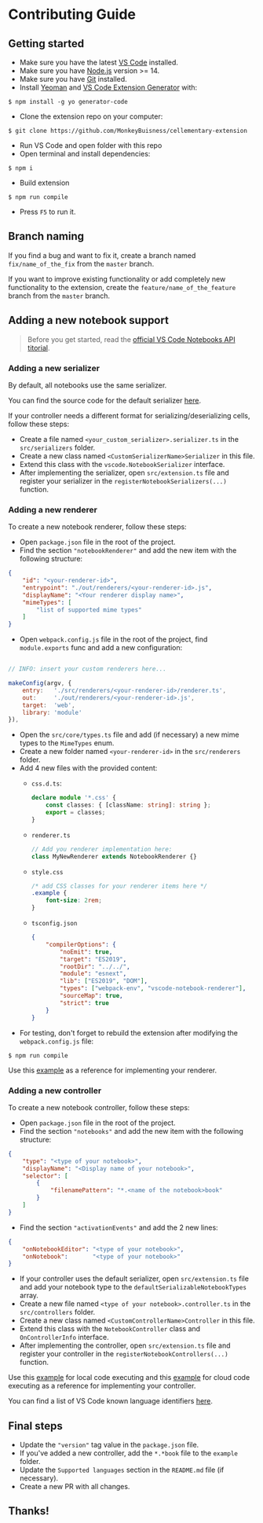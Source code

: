 # Contributing Guide

## Getting started

- Make sure you have the latest [VS Code](https://code.visualstudio.com/download) installed.
- Make sure you have [Node.js](https://nodejs.org/en/download/) version >= 14.
- Make sure you have [Git](https://git-scm.com/) installed.
- Install [Yeoman](https://yeoman.io/) and [VS Code Extension Generator](https://www.npmjs.com/package/generator-code) with:
```console
$ npm install -g yo generator-code
```
- Clone the extension repo on your computer:
```console
$ git clone https://github.com/MonkeyBuisness/cellementary-extension
```
- Run VS Code and open folder with this repo
- Open terminal and install dependencies:
```console
$ npm i
```
- Build extension
```console
$ npm run compile
```
- Press `F5` to run it.

## Branch naming

If you find a bug and want to fix it, create a branch named `fix/name_of_the_fix` from the `master` branch.

If you want to improve existing functionality or add completely new functionality to the extension, create the `feature/name_of_the_feature` branch from the `master` branch.

## Adding a new notebook support

> Before you get started, read the [official VS Code Notebooks API titorial](https://code.visualstudio.com/api/extension-guides/notebook).

### Adding a new serializer

By default, all notebooks use the same serializer.

You can find the source code for the default serializer [here](https://github.com/MonkeyBuisness/cellementary-extension/blob/master/src/core/serializer.ts).

If your controller needs a different format for serializing/deserializing cells, follow these steps:
- Create a file named `<your_custom_serializer>.serializer.ts` in the `src/serializers` folder.
- Create a new class named `<CustomSerializerName>Serializer` in this file.
- Extend this class with the `vscode.NotebookSerializer` interface.
- After implementing the serializer, open `src/extension.ts` file and register your serializer in the `registerNotebookSerializers(...)` function.

### Adding a new renderer

To create a new notebook renderer, follow these steps:
- Open `package.json` file in the root of the project.
- Find the section `"notebookRenderer"` and add the new item with the following structure:
```json
{
    "id": "<your-renderer-id>",
    "entrypoint": "./out/renderers/<your-renderer-id>.js",
    "displayName": "<Your renderer display name>",
    "mimeTypes": [
        "list of supported mime types"
    ]
}
```
- Open `webpack.config.js` file in the root of the project, find `module.exports` func and add a new configuration:
```js

// INFO: insert your custom renderers here...

makeConfig(argv, {
    entry:   './src/renderers/<your-renderer-id>/renderer.ts',
    out:     './out/renderers/<your-renderer-id>.js',
    target:  'web',
    library: 'module'
}),

```
- Open the `src/core/types.ts` file and add (if necessary) a new mime types to the `MimeTypes` enum.
- Create a new folder named `<your-renderer-id>` in the `src/renderers` folder.
- Add 4 new files with the provided content:
  - `css.d.ts`:
    
    ```ts
    declare module '*.css' {
        const classes: { [className: string]: string };
        export = classes;
    }
    ```
  - `renderer.ts`
    ```ts
    // Add you renderer implementation here:
    class MyNewRenderer extends NotebookRenderer {}
    ```
  - `style.css`
    ```css
    /* add CSS classes for your renderer items here */
    .example {
        font-size: 2rem;
    }
    ```
  - `tsconfig.json`
    ```json
    {
        "compilerOptions": {
            "noEmit": true,
            "target": "ES2019",
            "rootDir": "../../",
            "module": "esnext",
            "lib": ["ES2019", "DOM"],
            "types": ["webpack-env", "vscode-notebook-renderer"],
            "sourceMap": true,
            "strict": true
        }
    }
    ```
- For testing, don't forget to rebuild the extension after modifying the `webpack.config.js` file:
```console
$ npm run compile
```

Use this [example](https://github.com/MonkeyBuisness/cellementary-extension/tree/master/src/renderers/std-error-renderer) as a reference for implementing your renderer.

### Adding a new controller

To create a new notebook controller, follow these steps:
- Open `package.json` file in the root of the project.
- Find the section `"notebooks"` and add the new item with the following structure:
```json
{
    "type": "<type of your notebook>",
    "displayName": "<Display name of your notebook>",
    "selector": [
        {
            "filenamePattern": "*.<name of the notebook>book"
        }
    ]
}
```
- Find the section `"activationEvents"` and add the 2 new lines:
```json
{
    "onNotebookEditor": "<type of your notebook>",
    "onNotebook":       "<type of your notebook>"
}
```
- If your controller uses the default serializer, open `src/extension.ts` file and add your notebook type to the `defaultSerializableNotebookTypes` array.
- Create a new file named `<type of your notebook>.controller.ts` in the `src/controllers` folder.
- Create a new class named `<CustomControllerName>Controller` in this file.
- Extend this class with the `NotebookController` class and `OnControllerInfo` interface.
- After implementing the controller, open `src/extension.ts` file and register your controller in the `registerNotebookControllers(...)` function.

Use this [example](https://github.com/MonkeyBuisness/cellementary-extension/blob/master/src/controllers/go.controller.ts) for local code executing and this [example](https://github.com/MonkeyBuisness/cellementary-extension/blob/master/src/controllers/go-playground.controller.ts) for cloud code executing as a reference for implementing your controller.

You can find a list of VS Code known language identifiers [here](https://github.com/MonkeyBuisness/cellementary-extension/blob/master/docs/supported-languages.md).

## Final steps

- Update the `"version"` tag value in the `package.json` file.
- If you've added a new controller, add the `*.*book` file to the `example` folder.
- Update the `Supported languages` section in the `README.md` file (if necessary).
- Create a new PR with all changes.

## Thanks!
